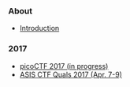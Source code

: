 ### About

* [Introduction](/README.md)

### 2017

* [picoCTF 2017 (in progress)](/2017/picoCTF_2017/README.md)
* [ASIS CTF Quals 2017 (Apr. 7-9)]("/2017/ASIS_CTF_Quals_2017/README.md)
